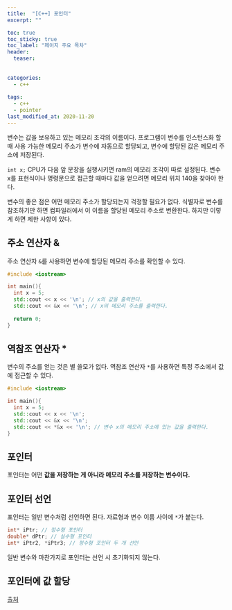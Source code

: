 ```yaml
---
title:  "[C++] 포인터"
excerpt: ""

toc: true
toc_sticky: true
toc_label: "페이지 주요 목차"
header:
  teaser: 
  
  
categories:
  - c++
  
tags:
  - c++
  - pointer
last_modified_at: 2020-11-20
---
```


변수는 값을 보유하고 있는 메모리 조각의 이름이다. 프로그램이 변수를 인스턴스화 할 때 사용 가능한 메모리 주소가 변수에 자동으로 할당되고, 변수에 할당된 값은 메모리 주소에 저장된다.

`int x;` CPU가 다음 앞 문장을 실행시키면 ram의 메모리 조각이 따로 설정된다. 변수 x를 표현식이나 명령문으로 접근할 때마다 값을 얻으려면 메모리 위치 140을 찾아야 한다.

변수의 좋은 점은 어떤 메모리 주소가 할당되는지 걱정할 필요가 없다. 식별자로 변수를 참조하기만 하면 컴파일러에서 이 이름을 할당된 메모리 주소로 변환한다. 하지만 이렇게 하면 제한 사항이 있다.

## 주소 연산자 &

주소 연산자 `&`를 사용하면 변수에 할당된 메모리 주소를 확인할 수 있다.

```cpp
#include <iostream>

int main(){
  int x = 5;
  std::cout << x << '\n'; // x의 값을 출력한다.
  std::cout << &x << '\n'; // x의 메모리 주소를 출력한다.
  
  return 0;
}
```

## 역참조 연산자 *

변수의 주소를 얻는 것은 별 쓸모가 없다. 역참조 연산자 `*`를 사용하면 특정 주소에서 값에 접근할 수 있다.

```cpp
#include <iostream>

int main(){
  int x = 5;
  std::cout << x << '\n';
  std::cout << &x << '\n';
  std::cout << *&x << '\n'; // 변수 x의 메모리 주소에 있는 값을 출력한다.
}
```

## 포인터

포인터는 어떤 **값을 저장하는 게 아니라 메모리 주소를 저장하는 변수이다.**

## 포인터 선언

포인터는 일반 변수처럼 선언하면 된다. 자료형과 변수 이름 사이에 `*`가 붙는다.

```c++
int* iPtr; // 정수형 포인터
double* dPtr; // 실수형 포인터
int* iPtr2, *iPtr3; // 정수형 포인터 두 개 선언
```

일반 변수와 마찬가지로 포인터는 선언 시 초기화되지 않는다. 

## 포인터에 값 할당

[출처](https://boycoding.tistory.com/199?category=1009770)
